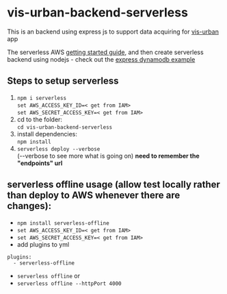 # vis-urban-backend-serverless
This is an backend using express js to support data acquiring for [vis-urban](https://github.com/Jamie-Jay/vis-urban/tree/master) app

The serverless AWS [getting started guide](https://www.serverless.com/framework/docs/providers/aws/guide/intro/), and then create serverless backend using nodejs - check out the [express dynamodb example](https://www.serverless.com/examples/aws-node-express-dynamodb-api/)

## Steps to setup serverless
1. `npm i serverless`  
`set AWS_ACCESS_KEY_ID=< get from IAM>`  
`set AWS_SECRET_ACCESS_KEY=< get from IAM>`
2. cd to the folder:  
`cd vis-urban-backend-serverless`
4. install dependencies:  
`npm install`
5. `serverless deploy --verbose`  
(--verbose to see more what is going on)
**need to remember the "endpoints" url**

## serverless offline usage (allow test locally rather than deploy to AWS whenever there are changes):
- `npm install serverless-offline`
- `set AWS_ACCESS_KEY_ID=< get from IAM>`  
- `set AWS_SECRET_ACCESS_KEY=< get from IAM>`
- add plugins to yml
```
plugins:
  - serverless-offline
```
- `serverless offline` or
- `serverless offline --httpPort 4000`